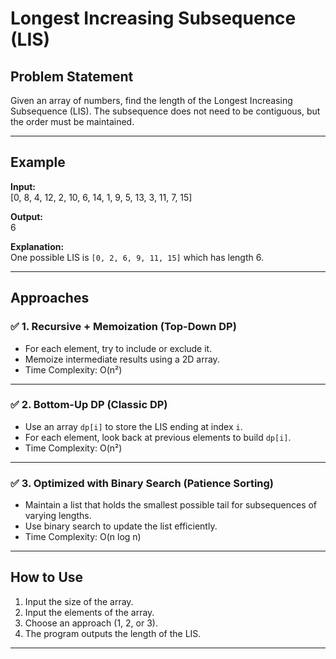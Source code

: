 # Longest Increasing Subsequence (LIS)

## Problem Statement
Given an array of numbers, find the length of the Longest Increasing Subsequence (LIS). The subsequence does not need to be contiguous, but the order must be maintained.

---

## Example

**Input:**  
[0, 8, 4, 12, 2, 10, 6, 14, 1, 9, 5, 13, 3, 11, 7, 15]



**Output:**  
6



**Explanation:**  
One possible LIS is `[0, 2, 6, 9, 11, 15]` which has length 6.

---

## Approaches

### ✅ 1. Recursive + Memoization (Top-Down DP)
- For each element, try to include or exclude it.
- Memoize intermediate results using a 2D array.
- Time Complexity: O(n²)

---

### ✅ 2. Bottom-Up DP (Classic DP)
- Use an array `dp[i]` to store the LIS ending at index `i`.
- For each element, look back at previous elements to build `dp[i]`.
- Time Complexity: O(n²)

---

### ✅ 3. Optimized with Binary Search (Patience Sorting)
- Maintain a list that holds the smallest possible tail for subsequences of varying lengths.
- Use binary search to update the list efficiently.
- Time Complexity: O(n log n)

---

## How to Use
1. Input the size of the array.
2. Input the elements of the array.
3. Choose an approach (1, 2, or 3).
4. The program outputs the length of the LIS.

---
